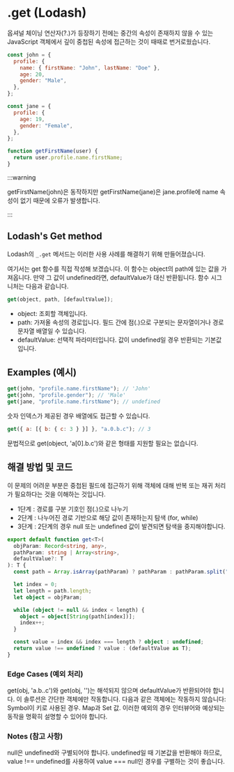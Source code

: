 # .get (Lodash)

옵셔널 체이닝 연산자(?.)가 등장하기 전에는 중간의 속성이 존재하지 않을 수 있는 JavaScript 객체에서 깊이 중첩된 속성에 접근하는 것이 때때로 번거로웠습니다.

```javascript
const john = {
  profile: {
    name: { firstName: "John", lastName: "Doe" },
    age: 20,
    gender: "Male",
  },
};

const jane = {
  profile: {
    age: 19,
    gender: "Female",
  },
};

function getFirstName(user) {
  return user.profile.name.firstName;
}
```

:::warning

getFirstName(john)은 동작하지만 getFirstName(jane)은 jane.profile에 name 속성이 없기 때문에 오류가 발생합니다.

:::

## Lodash's Get method

Lodash의 `_.get` 메서드는 이러한 사용 사례를 해결하기 위해 만들어졌습니다.

여기서는 get 함수를 직접 작성해 보겠습니다. 이 함수는 object의 path에 있는 값을 가져옵니다. 만약 그 값이 undefined라면, defaultValue가 대신 반환됩니다. 함수 시그니처는 다음과 같습니다.

```javascript
get(object, path, [defaultValue]);
```

- object: 조회할 객체입니다.
- path: 가져올 속성의 경로입니다. 필드 간에 점(.)으로 구분되는 문자열이거나 경로 문자열 배열일 수 있습니다.
- defaultValue: 선택적 파라미터입니다. 값이 undefined일 경우 반환되는 기본값입니다.

## **Examples (예시)**

```javascript
get(john, "profile.name.firstName"); // 'John'
get(john, "profile.gender"); // 'Male'
get(jane, "profile.name.firstName"); // undefined
```

숫자 인덱스가 제공된 경우 배열에도 접근할 수 있습니다.

```javascript
get({ a: [{ b: { c: 3 } }] }, "a.0.b.c"); // 3
```

문법적으로 get(object, 'a[0].b.c')와 같은 형태를 지원할 필요는 없습니다.

## 해결 방법 및 코드

이 문제의 어려운 부분은 중첩된 필드에 접근하기 위해 객체에 대해 반복 또는 재귀 처리가 필요하다는 것을 이해하는 것입니다.

- 1단계 : 경로를 구분 기호인 점(.)으로 나누기
- 2단계 : 나누어진 경로 기반으로 해당 값이 존재하는지 탐색 (for, while)
- 3단계 : 2단계의 경우 null 또는 undefined 값이 발견되면 탐색을 중지해야합니다.

```typescript
export default function get<T>(
  objParam: Record<string, any>,
  pathParam: string | Array<string>,
  defaultValue?: T
): T {
  const path = Array.isArray(pathParam) ? pathParam : pathParam.split(".");

  let index = 0;
  let length = path.length;
  let object = objParam;

  while (object != null && index < length) {
    object = object[String(path[index])];
    index++;
  }

  const value = index && index === length ? object : undefined;
  return value !== undefined ? value : (defaultValue as T);
}
```

### Edge Cases (예외 처리)

get(obj, 'a.b..c')와 get(obj, '')는 해석되지 않으며 defaultValue가 반환되어야 합니다.
이 솔루션은 간단한 객체에만 작동합니다. 다음과 같은 객체에는 작동하지 않습니다:
Symbol이 키로 사용된 경우.
Map과 Set 값.
이러한 예외의 경우 인터뷰어와 예상되는 동작을 명확히 설명할 수 있어야 합니다.

### Notes (참고 사항)

null은 undefined와 구별되어야 합니다. undefined일 때 기본값을 반환해야 하므로, value !== undefined를 사용하여 value === null인 경우를 구별하는 것이 좋습니다.
